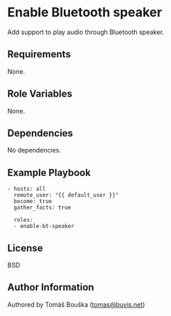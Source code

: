 Enable Bluetooth speaker
========================

Add support to play audio through Bluetooth speaker.

Requirements
------------

None.

Role Variables
--------------

None.

Dependencies
------------

No dependencies.

Example Playbook
----------------

```
- hosts: all
  remote_user: "{{ default_user }}"
  become: true
  gather_facts: true

  roles:
  - enable-bt-speaker
```

License
-------

BSD

Author Information
------------------

Authored by Tomáš Bouška (tomas@buvis.net)
